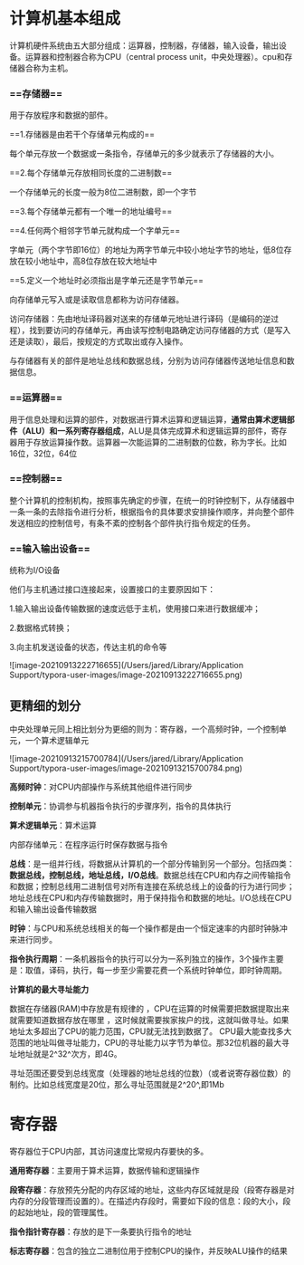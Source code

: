 

# 计算机基本组成

计算机硬件系统由五大部分组成：运算器，控制器，存储器，输入设备，输出设备。运算器和控制器合称为CPU（central process unit，中央处理器）。cpu和存储器合称为主机。

### ==存储器==

用于存放程序和数据的部件。

==1.存储器是由若干个存储单元构成的==

每个单元存放一个数据或一条指令，存储单元的多少就表示了存储器的大小。

==2.每个存储单元存放相同长度的二进制数==

一个存储单元的长度一般为8位二进制数，即一个字节

==3.每个存储单元都有一个唯一的地址编号==

==4.任何两个相邻字节单元就构成一个字单元==

字单元（两个字节即16位）的地址为两字节单元中较小地址字节的地址，低8位存放在较小地址中，高8位存放在较大地址中

==5.定义一个地址时必须指出是字单元还是字节单元==



向存储单元写入或是读取信息都称为访问存储器。

访问存储器：先由地址译码器对送来的存储单元地址进行译码（是编码的逆过程），找到要访问的存储单元，再由读写控制电路确定访问存储器的方式（是写入还是读取），最后，按规定的方式取出或存入操作。

与存储器有关的部件是地址总线和数据总线，分别为访问存储器传送地址信息和数据信息。



### ==运算器==

用于信息处理和运算的部件，对数据进行算术运算和逻辑运算，**通常由算术逻辑部件（ALU）和一系列寄存器组成**，ALU是具体完成算术和逻辑运算的部件，寄存器用于存放运算操作数。运算器一次能运算的二进制数的位数，称为字长。比如16位，32位，64位



### ==控制器==

整个计算机的控制机构，按照事先确定的步骤，在统一的时钟控制下，从存储器中一条一条的去除指令进行分析，根据指令的具体要求安排操作顺序，并向整个部件发送相应的控制信号，有条不紊的控制各个部件执行指令规定的任务。



### ==输入输出设备==

统称为I/O设备

他们与主机通过接口连接起来，设置接口的主要原因如下：

1.输入输出设备传输数据的速度远低于主机，使用接口来进行数据缓冲；

2.数据格式转换；

3.向主机发送设备的状态，传达主机的命令等

![image-20210913222716655](/Users/jared/Library/Application Support/typora-user-images/image-20210913222716655.png)



## 更精细的划分

中央处理单元同上相比划分为更细的则为：寄存器，一个高频时钟，一个控制单元，一个算术逻辑单元

![image-20210913215700784](/Users/jared/Library/Application Support/typora-user-images/image-20210913215700784.png)

**高频时钟**：对CPU内部操作与系统其他组件进行同步

**控制单元**：协调参与机器指令执行的步骤序列，指令的具体执行

**算术逻辑单元**：算术运算

内部存储单元：在程序运行时保存数据与指令

**总线**：是一组并行线，将数据从计算机的一个部分传输到另一个部分。包括四类：**数据总线，控制总线，地址总线，I/O总线**。数据总线在CPU和内存之间传输指令和数据；控制总线用二进制信号对所有连接在系统总线上的设备的行为进行同步；地址总线在CPU和内存传输数据时，用于保持指令和数据的地址。I/O总线在CPU和输入输出设备传输数据

**时钟**：与CPU和系统总线相关的每一个操作都是由一个恒定速率的内部时钟脉冲来进行同步。

**指令执行周期**：一条机器指令的执行可以分为一系列独立的操作，3个操作主要是：取值，译码，执行，每一步至少需要花费一个系统时钟单位，即时钟周期。



**计算机的最大寻址能力**

数据在存储器(RAM)中存放是有规律的 ，CPU在运算的时候需要把数据提取出来就需要知道数据存放在哪里 ，这时候就需要挨家挨户的找，这就叫做寻址。如果地址太多超出了CPU的能力范围，CPU就无法找到数据了。 CPU最大能查找多大范围的地址叫做寻址能力，CPU的寻址能力以字节为单位。那32位机器的最大寻址地址就是2^32^次方，即4G。

寻址范围还要受到总线宽度（处理器的地址总线的位数）（或者说寄存器位数）的制约。比如总线宽度是20位，那么寻址范围就是2^20^,即1Mb

# 寄存器

寄存器位于CPU内部，其访问速度比常规内存要快的多。

**通用寄存器**：主要用于算术运算，数据传输和逻辑操作

**段寄存器**：存放预先分配的内存区域的地址，这些内存区域就是段（段寄存器是对内存的分段管理而设置的）。在描述内存段时，需要如下段的信息：段的大小，段的起始地址，段的管理属性。

**指令指针寄存器**：存放的是下一条要执行指令的地址

**标志寄存器**：包含的独立二进制位用于控制CPU的操作，并反映ALU操作的结果
